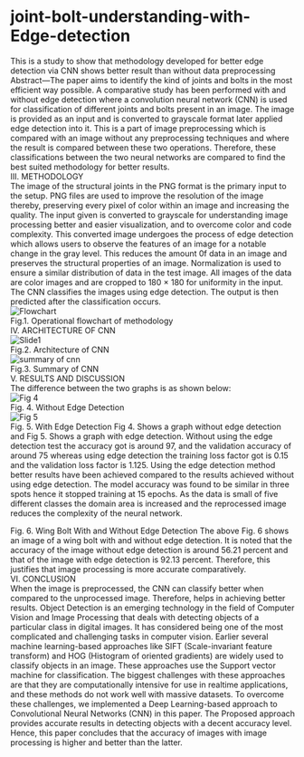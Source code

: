 # joint-bolt-understanding-with-Edge-detection
This is a study to show that methodology developed for better edge detection via CNN shows better result than without data preprocessing
<br />Abstract—The paper aims to identify the kind of joints and 
bolts in the most efficient way possible. A comparative study has 
been performed with and without edge detection where a 
convolution neural network (CNN) is used for classification of 
different joints and bolts present in an image. The image is 
provided as an input and is converted to grayscale format later 
applied edge detection into it. This is a part of image preprocessing which is compared with an image without any preprocessing techniques and where the result is compared between 
these two operations. Therefore, these classifications between 
the two neural networks are compared to find the best suited 
methodology for better results.
<br />III. METHODOLOGY
<br />The image of the structural joints in the PNG format is the 
primary input to the setup. PNG files are used to improve the 
resolution of the image thereby, preserving every pixel of 
color within an image and increasing the quality. The input 
given is converted to grayscale for understanding image 
processing better and easier visualization, and to overcome 
color and code complexity. This converted image undergoes 
the process of edge detection which allows users to observe 
the features of an image for a notable change in the gray level. 
This reduces the amount 0f data in an image and preserves 
the structural properties of an image. Normalization is used 
to ensure a similar distribution of data in the test image. All 
images of the data are color images and are cropped to 180 ×
180 for uniformity in the input. The CNN classifies the 
images using edge detection. The output is then predicted
after the classification occurs. 
<br />![Flowchart](https://user-images.githubusercontent.com/115657319/197710059-23ba2659-06a2-4acb-863e-79b11b4f7aee.png)
<br />Fig.1. Operational flowchart of methodology
<br />IV. ARCHITECTURE OF CNN
<br />![Slide1](https://user-images.githubusercontent.com/115657319/197709059-fed1cda0-4cbb-4204-a59c-755d613e6958.JPG)
<br />Fig.2. Architecture of CNN
<br />![summary of cnn](https://user-images.githubusercontent.com/115657319/197709587-c6c6301b-d5df-4acd-b4bc-21d85b4bfecc.jpg)
<br />Fig.3. Summary of CNN
<br />V. RESULTS AND DISCUSSION
<br />The difference between the two graphs is as shown below:
<br />![Fig 4](https://user-images.githubusercontent.com/115657319/197744009-2f351a22-27ac-448e-9827-4674532ddbb4.png)
<br />Fig. 4. Without Edge Detection
<br />![Fig 5](https://user-images.githubusercontent.com/115657319/197744143-4c51db23-afd3-42dd-887b-8e07a144e75f.png)
<br />Fig. 5. With Edge Detection
Fig 4. Shows a graph without edge detection and Fig 5.
Shows a graph with edge detection. Without using the edge
detection test the accuracy got is around 97, and the
validation accuracy of around 75 whereas using edge
detection the training loss factor got is 0.15 and the validation
loss factor is 1.125. Using the edge detection method better
results have been achieved compared to the results achieved
without using edge detection. The model accuracy was found
to be similar in three spots hence it stopped training at 15
epochs. As the data is small of five different classes the
domain area is increased and the reprocessed image reduces
the complexity of the neural network.

Fig. 6. Wing Bolt With and Without Edge Detection
The above Fig. 6 shows an image of a wing bolt with and
without edge detection. It is noted that the accuracy of the
image without edge detection is around 56.21 percent and that
of the image with edge detection is 92.13 percent. Therefore,
this justifies that image processing is more accurate
comparatively.
<br />VI. CONCLUSION
<br />When the image is preprocessed, the CNN can classify better
when compared to the unprocessed image. Therefore, helps
in achieving better results. Object Detection is an emerging
technology in the field of Computer Vision and Image
Processing that deals with detecting objects of a particular
class in digital images. It has considered being one of the
most complicated and challenging tasks in computer vision.
Earlier several machine learning-based approaches like SIFT
(Scale-invariant feature transform) and HOG (Histogram of
oriented gradients) are widely used to classify objects in an
image. These approaches use the Support vector machine for
classification. The biggest challenges with these approaches
are that they are computationally intensive for use in realtime applications, and these methods do not work well with
massive datasets. To overcome these challenges, we
implemented a Deep Learning-based approach to
Convolutional Neural Networks (CNN) in this paper. The
Proposed approach provides accurate results in detecting
objects with a decent accuracy level. Hence, this paper
concludes that the accuracy of images with image processing
is higher and better than the latter.

